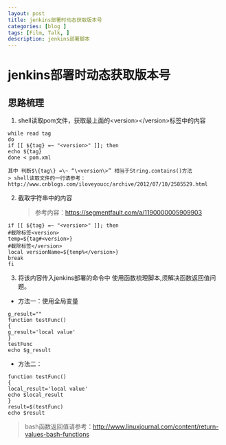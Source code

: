 ```yaml
---
layout: post
title: jenkins部署时动态获取版本号
categories: [blog ]
tags: [Film, Talk, ]
description: jenkins部署脚本
---
```




# jenkins部署时动态获取版本号

## 思路梳理

1. shell读取pom文件，获取最上面的\<version\>\</version\>标签中的内容

```
while read tag
do
if [[ ${tag} =~ "<version>" ]]; then
echo ${tag}
done < pom.xml 
```
	其中 判断$\{tag\} =\~ “\<version\>” 相当于String.contains()方法 
	> shell读取文件的一行请参考：http://www.cnblogs.com/iloveyoucc/archive/2012/07/10/2585529.html

2. 截取字符串中的内容
	> 参考内容：https://segmentfault.com/a/1190000005909903
	
```
if [[ ${tag} =~ "<version>" ]]; then
#截除标签<version>
temp=${tag#<version>}
#截除标签</version>
local versionName=${temp%</version>}
break
fi
```
	
3. 将该内容传入jenkins部署的命令中
使用函数梳理脚本,须解决函数返回值问题。
- 方法一：使用全局变量
```
g_result=""
function testFunc()  
{  
g_result='local value'  
}  
testFunc  
echo $g_result  
```
- 方法二：
```
function testFunc()
{
local_result='local value'  
echo $local_result  
}   
result=$(testFunc)  
echo $result  
```
> bash函数返回值请参考：http://www.linuxjournal.com/content/return-values-bash-functions
